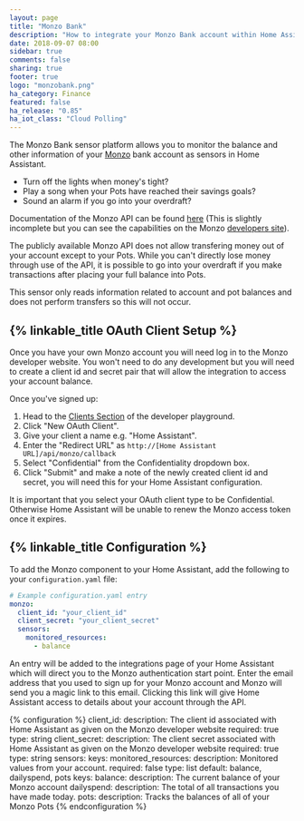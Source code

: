 ```yaml
---
layout: page
title: "Monzo Bank"
description: "How to integrate your Monzo Bank account within Home Assistant."
date: 2018-09-07 08:00
sidebar: true
comments: false
sharing: true
footer: true
logo: "monzobank.png"
ha_category: Finance
featured: false
ha_release: "0.85"
ha_iot_class: "Cloud Polling"
---
```


The Monzo Bank sensor platform allows you to monitor the balance and other information of your [Monzo](https://monzo.com) bank account as sensors in Home Assistant.

* Turn off the lights when money's tight?
* Play a song when your Pots have reached their savings goals?
* Sound an alarm if you go into your overdraft?

Documentation of the Monzo API can be found [here](https://docs.monzo.com/) (This is slightly incomplete but you can see the capabilities on the Monzo [developers site](https://developers.monzo.com/)).

<p class='note info'>
The publicly available Monzo API does not allow transfering money out of your account except to your Pots. While you can't directly lose money through use of the API, it is possible to go into your overdraft if you make transactions after placing your full balance into Pots.

This sensor only reads information related to account and pot balances and does not perform transfers so this will not occur.
</p>

## {% linkable_title OAuth Client Setup %}

Once you have your own Monzo account you will need log in to the Monzo developer website. You won't need to do any development but you will need to create a client id and secret pair that will allow the integration to access your account balance.

Once you've signed up:
1. Head to the [Clients Section](https://developers.monzo.com/apps/home) of the developer playground.
2. Click "New OAuth Client".
3. Give your client a name e.g. "Home Assistant".
4. Enter the "Redirect URL" as `http://[Home Assistant URL]/api/monzo/callback`
5. Select "Confidential" from the Confidentiality dropdown box.
6. Click "Submit" and make a note of the newly created client id and secret, you will need this for your Home Assistant configuration.

<p class='note info'>
It is important that you select your OAuth client type to be Confidential. Otherwise Home Assistant will be unable to renew the Monzo access token once it expires.
</p>

## {% linkable_title Configuration %}

To add the Monzo component to your Home Assistant, add the following to your `configuration.yaml` file:
```yaml
# Example configuration.yaml entry
monzo:
  client_id: "your_client_id"
  client_secret: "your_client_secret"
  sensors:
    monitored_resources:
      - balance
```

An entry will be added to the integrations page of your Home Assistant which will direct you to the Monzo authentication start point. Enter the email address that you used to sign up for your Monzo account and Monzo will send you a magic link to this email. Clicking this link will give Home Assistant access to details about your account through the API.

{% configuration %}
client_id:
  description: The client id associated with Home Assistant as given on the Monzo developer website
  required: true
  type: string
client_secret:
  description: The client secret associated with Home Assistant as given on the Monzo developer website
  required: true
  type: string
sensors:
  keys:
    monitored_resources:
      description: Monitored values from your account.
      required: false
      type: list
      default: balance, dailyspend, pots
      keys:
        balance:
          description: The current balance of your Monzo account
        dailyspend:
          description: The total of all transactions you have made today.
        pots:
          description: Tracks the balances of all of your Monzo Pots
{% endconfiguration %}

